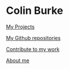 # Colin Burke

[My Projects](./projects.md)

[My Github repositories](https://github.com/crawsome?tab=repositories)

[Contribute to my work](./contribute.md) 


[About me](./aboutme.md)